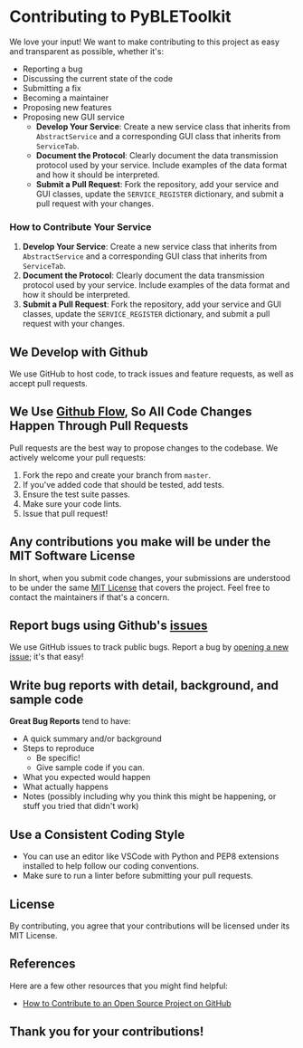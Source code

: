 # Contributing to PyBLEToolkit

We love your input! We want to make contributing to this project as easy and transparent as possible, whether it's:
- Reporting a bug
- Discussing the current state of the code
- Submitting a fix
- Becoming a maintainer
- Proposing new features
- Proposing new GUI service
  - **Develop Your Service**: Create a new service class that inherits from `AbstractService` and a corresponding GUI class that inherits from `ServiceTab`.
  - **Document the Protocol**: Clearly document the data transmission protocol used by your service. Include examples of the data format and how it should be interpreted.
  - **Submit a Pull Request**: Fork the repository, add your service and GUI classes, update the `SERVICE_REGISTER` dictionary, and submit a pull request with your changes.

### How to Contribute Your Service

1. **Develop Your Service**: Create a new service class that inherits from `AbstractService` and a corresponding GUI class that inherits from `ServiceTab`.
2. **Document the Protocol**: Clearly document the data transmission protocol used by your service. Include examples of the data format and how it should be interpreted.
3. **Submit a Pull Request**: Fork the repository, add your service and GUI classes, update the `SERVICE_REGISTER` dictionary, and submit a pull request with your changes.



## We Develop with Github
We use GitHub to host code, to track issues and feature requests, as well as accept pull requests.

## We Use [Github Flow](https://guides.github.com/introduction/flow/index.html), So All Code Changes Happen Through Pull Requests
Pull requests are the best way to propose changes to the codebase. We actively welcome your pull requests:

1. Fork the repo and create your branch from `master`.
2. If you've added code that should be tested, add tests.
3. Ensure the test suite passes.
4. Make sure your code lints.
5. Issue that pull request!

## Any contributions you make will be under the MIT Software License
In short, when you submit code changes, your submissions are understood to be under the same [MIT License](LICENSE) that covers the project. Feel free to contact the maintainers if that's a concern.

## Report bugs using Github's [issues](https://github.com/muhamm-ad/PyBLEToolkit/issues)
We use GitHub issues to track public bugs. Report a bug by [opening a new issue](https://github.com/muhamm-ad/PyBLEToolkit/issues/new); it's that easy!

## Write bug reports with detail, background, and sample code
**Great Bug Reports** tend to have:
- A quick summary and/or background
- Steps to reproduce
    - Be specific!
    - Give sample code if you can.
- What you expected would happen
- What actually happens
- Notes (possibly including why you think this might be happening, or stuff you tried that didn't work)

## Use a Consistent Coding Style
* You can use an editor like VSCode with Python and PEP8 extensions installed to help follow our coding conventions.
* Make sure to run a linter before submitting your pull requests.

## License
By contributing, you agree that your contributions will be licensed under its MIT License.

## References
Here are a few other resources that you might find helpful:
- [How to Contribute to an Open Source Project on GitHub](https://opensource.guide/how-to-contribute/)

## Thank you for your contributions!
